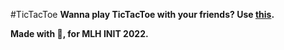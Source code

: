 #TicTacToe
**Wanna play TicTacToe with your friends? 
Use [this](https://liri-s29.github.io/simple-tictactoe/).**

**Made with 💖, for MLH INIT 2022.**

